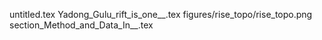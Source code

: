 untitled.tex
Yadong_Gulu_rift_is_one__.tex
figures/rise_topo/rise_topo.png
section_Method_and_Data_In__.tex
